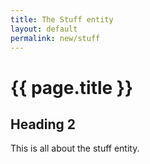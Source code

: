 ```yaml
---
title: The Stuff entity
layout: default
permalink: new/stuff
---
```


# {{ page.title }}

## Heading 2

<p>
	This is all about the stuff entity.
</p>


